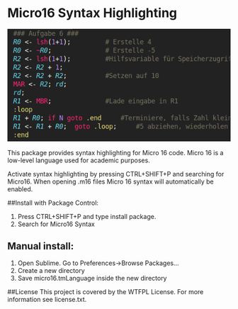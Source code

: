 # Micro16 Syntax Highlighting

![Screenshot](Screenshot.png)

This package provides syntax highlighting for Micro 16 code. Micro 16 is a
low-level language used for academic purposes. 

Activate syntax highlighting by pressing CTRL+SHIFT+P and searching for Micro16.
When opening .m16 files Micro 16 syntax will automatically be enabled. 

##Install with Package Control:
1. Press CTRL+SHIFT+P and type install package.
2. Search for Micro16 Syntax

## Manual install:
1. Open Sublime. Go to Preferences->Browse Packages...
2. Create a new directory
3. Save micro16.tmLanguage inside the new directory

##License
This project is covered by the WTFPL License. For more information see
license.txt.